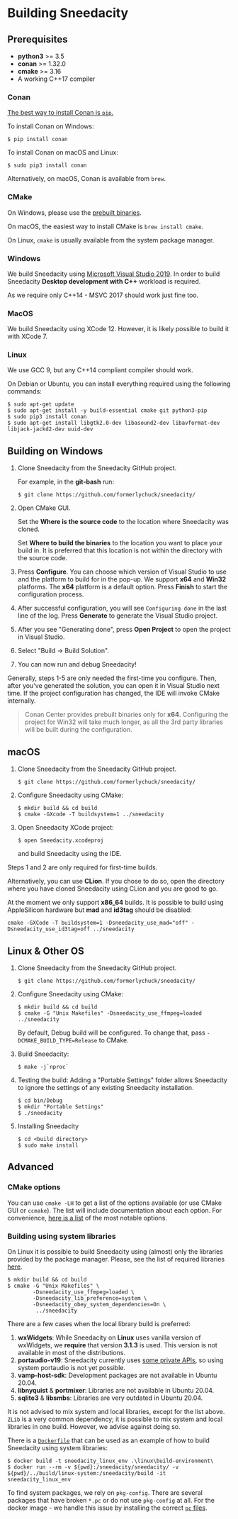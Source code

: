 # Building Sneedacity

## Prerequisites

* **python3** >= 3.5
* **conan** >= 1.32.0
* **cmake** >= 3.16
* A working C++17 compiler

### Conan

[The best way to install Conan is `pip`.](https://docs.conan.io/en/latest/installation.html)

To install Conan on Windows:

```
$ pip install conan
```

To install Conan on macOS and Linux:

```
$ sudo pip3 install conan
```

Alternatively, on macOS, Conan is available from `brew`.

### CMake

On Windows, please use the [prebuilt binaries](https://cmake.org/download/).

On macOS, the easiest way to install CMake is `brew install cmake`.

On Linux, `cmake` is usually available from the system package manager.

### Windows

We build Sneedacity using [Microsoft Visual Studio 2019](https://visualstudio.microsoft.com/vs/community/). In order to build Sneedacity **Desktop development with C++** workload is required.

As we require only C++14 - MSVC 2017 should work just fine too.

### MacOS

We build Sneedacity using XCode 12. However, it is likely possible to build it with XCode 7.

### Linux

We use GCC 9, but any C++14 compliant compiler should work.

On Debian or Ubuntu, you can install everything required using the following commands:

```
$ sudo apt-get update
$ sudo apt-get install -y build-essential cmake git python3-pip
$ sudo pip3 install conan
$ sudo apt-get install libgtk2.0-dev libasound2-dev libavformat-dev libjack-jackd2-dev uuid-dev
```

## Building on Windows

1. Clone Sneedacity from the Sneedacity GitHub project. 
  
   For example, in the **git-bash** run:

    ```
    $ git clone https://github.com/formerlychuck/sneedacity/
    ```

2. Open CMake GUI. 
   
   Set the **Where is the source code** to the location where Sneedacity was cloned. 
   
   Set **Where to build the binaries** to the location you want to place your build in. It is preferred that this location is not within the directory with the source code.

3. Press **Configure**. You can choose which version of Visual Studio to use and the platform to build for in the pop-up. We support **x64** and **Win32** platforms. The **x64** platform is a default option. Press **Finish** to start the configuration process.

4. After successful configuration, you will see `Configuring done` in the last line of the log. Press **Generate** to generate the Visual Studio project. 

5. After you see "Generating done", press **Open Project** to open the project in Visual Studio.
   
6. Select "Build -> Build Solution".
   
7. You can now run and debug Sneedacity!
      
Generally, steps 1-5 are only needed the first-time you configure. Then, after you've generated the solution, you can open it in Visual Studio next time. If the project configuration has changed, the IDE will invoke CMake internally. 

> Conan Center provides prebuilt binaries only for **x64**. Configuring the project for Win32 will take much longer, as all the 3rd party libraries will be built during the configuration.

## macOS

1. Clone Sneedacity from the Sneedacity GitHub project. 
  
    ```
    $ git clone https://github.com/formerlychuck/sneedacity/
    ```

2. Configure Sneedacity using CMake:
   ```
   $ mkdir build && cd build
   $ cmake -GXcode -T buildsystem=1 ../sneedacity
   ```

3. Open Sneedacity XCode project:
   ```
   $ open Sneedacity.xcodeproj
   ```
   and build Sneedacity using the IDE. 

Steps 1 and 2 are only required for first-time builds. 

Alternatively, you can use **CLion**. If you chose to do so, open the directory where you have cloned Sneedacity using CLion and you are good to go.

At the moment we only support **x86_64** builds. It is possible to build using AppleSilicon hardware but **mad** and **id3tag** should be disabled:

```
cmake -GXCode -T buildsystem=1 -Dsneedacity_use_mad="off" -Dsneedacity_use_id3tag=off ../sneedacity
```

## Linux & Other OS

1. Clone Sneedacity from the Sneedacity GitHub project. 
  
    ```
    $ git clone https://github.com/formerlychuck/sneedacity/
    ```

2. Configure Sneedacity using CMake:
   ```
   $ mkdir build && cd build
   $ cmake -G "Unix Makefiles" -Dsneedacity_use_ffmpeg=loaded ../sneedacity
   ```
   By default, Debug build will be configured. To change that, pass `-DCMAKE_BUILD_TYPE=Release` to CMake.

3. Build Sneedacity:
   ```
   $ make -j`nproc`
   ```

4. Testing the build:
   Adding a "Portable Settings" folder allows Sneedacity to ignore the settings of any existing Sneedacity installation.
   ```
   $ cd bin/Debug
   $ mkdir "Portable Settings"
   $ ./sneedacity
   ```

5. Installing Sneedacity
   ```
   $ cd <build directory>
   $ sudo make install
   ```

## Advanced

### CMake options

You can use `cmake -LH` to get a list of the options available (or use CMake GUI or `ccmake`). The list will include documentation about each option. For convenience, [here is a list](CMAKE_OPTIONS.md) of the most notable options.

### Building using system libraries

On Linux it is possible to build Sneedacity using (almost) only the libraries provided by the package manager. Please, see the list of required libraries [here](linux/required_libraries.md).

```
$ mkdir build && cd build
$ cmake -G "Unix Makefiles" \
        -Dsneedacity_use_ffmpeg=loaded \
        -Dsneedacity_lib_preference=system \
        -Dsneedacity_obey_system_dependencies=On \
         ../sneedacity
```

There are a few cases when the local library build is preferred:

1. **wxWidgets**: While Sneedacity on **Linux** uses vanilla version of wxWidgets, we **require** that version **3.1.3** is used. This version is not available in most of the distributions.
2. **portaudio-v19**: Sneedacity currently uses [some private APIs](https://github.com/sneedacity/sneedacity/issues/871), so using system portaudio is not yet possible.
3. **vamp-host-sdk**: Development packages are not available in Ubuntu 20.04.
4. **libnyquist** & **portmixer**: Libraries are not available in Ubuntu 20.04.
5. **sqlite3** & **libsmbs**: Libraries are very outdated in Ubuntu 20.04.

It is not advised to mix system and local libraries, except for the list above. `ZLib` is a very common dependency; it is possible to mix system and local libraries in one build. However, we advise against doing so.

There is a [`Dockerfile`](linux/build-environment/Dockerfile) that can be used as an example of how to build Sneedacity using system libraries: 

```
$ docker build -t sneedacity_linux_env .\linux\build-environment\
$ docker run --rm -v ${pwd}:/sneedacity/sneedacity/ -v ${pwd}/../build/linux-system:/sneedacity/build -it sneedacity_linux_env
```

To find system packages, we rely on `pkg-config`. There are several packages that have broken `*.pc` or do not use `pkg-config` at all. For the docker image - we handle this issue by installing the correct [`pc` files](linux/build-environment/pkgconfig/).
